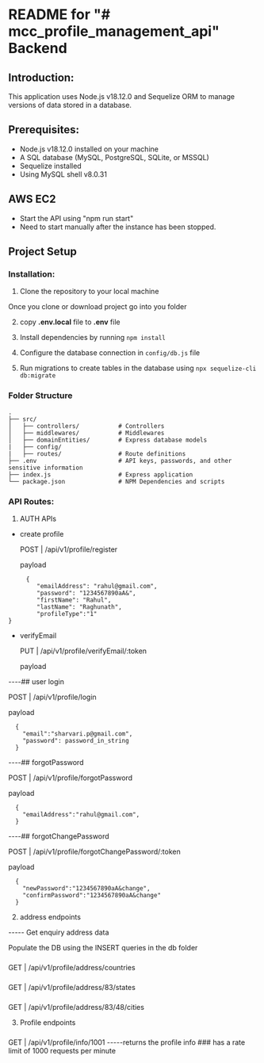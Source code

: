 # README for "# mcc_profile_management_api" Backend

## Introduction:

This application uses Node.js v18.12.0 and Sequelize ORM to manage versions of data stored in a database.

## Prerequisites:

- Node.js v18.12.0 installed on your machine
- A SQL database (MySQL, PostgreSQL, SQLite, or MSSQL)
- Sequelize installed
- Using MySQL shell v8.0.31

## AWS EC2

- Start the API using "npm run start"
- Need to start manually after the instance has been stopped.

## Project Setup

### Installation:

1. Clone the repository to your local machine

Once you clone or download project go into you folder

2. copy **.env.local** file to **.env** file

3. Install dependencies by running `npm install`
4. Configure the database connection in `config/db.js` file
5. Run migrations to create tables in the database using `npx sequelize-cli db:migrate`

### Folder Structure

```
.
├── src/
│   ├── controllers/           # Controllers
│   ├── middlewares/           # Middlewares
│   ├── domainEntities/        # Express database models
|   ├── config/
|   ├── routes/                # Route definitions
├── .env                       # API keys, passwords, and other sensitive information
├── index.js                   # Express application
└── package.json               # NPM Dependencies and scripts
```

### API Routes:

1. AUTH APIs

- create profile

  POST | /api/v1/profile/register

  payload

```
     {
        "emailAddress": "rahul@gmail.com",
        "password": "1234567890aA&",
        "firstName": "Rahul",
        "lastName": "Raghunath",
        "profileType":"1"
}

```

- verifyEmail

  PUT | /api/v1/profile/verifyEmail/:token

  payload

----## user login

POST | /api/v1/profile/login

payload

```
  {
    "email":"sharvari.p@gmail.com",
    "password": password_in_string
  }
```

----## forgotPassword

POST | /api/v1/profile/forgotPassword

payload

```
  {
    "emailAddress":"rahul@gmail.com",
  }
```

----## forgotChangePassword

POST | /api/v1/profile/forgotChangePassword/:token

payload

```
  {
    "newPassword":"1234567890aA&change",
    "confirmPassword":"1234567890aA&change"
  }
```

2. address endpoints

----- Get enquiry address data

Populate the DB using the INSERT queries in the db folder

###

GET | /api/v1/profile/address/countries

###

GET | /api/v1/profile/address/83/states

###

GET | /api/v1/profile/address/83/48/cities

3. Profile endpoints

###

GET | /api/v1/profile/info/1001 -----returns the profile info ### has a rate limit of 1000 requests per minute
